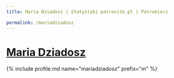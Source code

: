 ```yaml
---
title: Maria Dziadosz | Statystyki patronite.pl | Patromierz

permalink: /mariadziadosz
---
```


# [Maria Dziadosz](https://patronite.pl/mariadziadosz)

{% include profile.md name="mariadziadosz" prefix="m" %}
